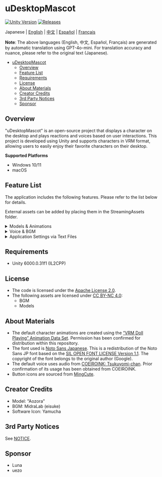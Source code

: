 # uDesktopMascot

[![Unity Version](https://img.shields.io/badge/Unity-6000.0%2B-blueviolet?logo=unity)](https://unity.com/releases/editor/archive)
[![Releases](https://img.shields.io/github/release/MidraLab/uDesktopMascot.svg)](https://github.com/MidraLab/uDesktopMascot/releases)

Japanese | [English](README_EN.md) | [中文](README_CN.md) | [Español](README_ES.md) | [Français](README_FR.md)

**Note**: The above languages (English, 中文, Español, Français) are generated by automatic translation using GPT-4o-mini. For translation accuracy and nuance, please refer to the original text (Japanese).

<!-- TOC -->
* [uDesktopMascot](#udesktopmascot)
  * [Overview](#overview)
  * [Feature List](#feature-list)
  * [Requirements](#requirements)
  * [License](#license)
  * [About Materials](#about-materials)
  * [Creator Credits](#creator-credits)
  * [3rd Party Notices](#3rd-party-notices)
  * [Sponsor](#sponsor)
<!-- TOC -->

## Overview

"uDesktopMascot" is an open-source project that displays a character on the desktop and plays reactions and voices based on user interactions. This project is developed using Unity and supports characters in VRM format, allowing users to easily enjoy their favorite characters on their desktop.

**Supported Platforms**
* Windows 10/11
* macOS

## Feature List

The application includes the following features. Please refer to the list below for details.

External assets can be added by placing them in the StreamingAssets folder.

<details>

<summary>Models & Animations</summary>
* Load and display any model file placed in StreamingAssets.
  * Supports VRM(1.x, 0.x) format models.
  * Supports GLB/GLTF format models. (Animations are not supported)
  * Supports FBX format models. (However, some models may not load textures, and animations are not supported)
    * Textures can be loaded by placing them in StreamingAssets/textures/.

</details>

<details>

<summary>Voice & BGM</summary>
* Loads and plays audio files placed in SteamingAssets/Voice/. If multiple files are present, they will be played randomly.
  * The sound played on click is loaded from audio files placed in StreamingAssets/Voice/Click/.
* Loads and plays music files placed in SteamingAssets/BGM/. If multiple files are present, they will be played randomly.
* Addition of the character's default voice
  * The default voice uses audio from [COEIROINK: Tsukuyomi-chan](https://coeiroink.com/character/audio-character/tsukuyomi-chan).
  * Plays on application launch, application exit, and click events.

</details>

<details>

<summary>Application Settings via Text Files</summary>
You can change application settings using the application_settings.txt file.

The structure of the settings file is as follows:

```txt
[Character]
ModelPath=default.vrm
TexturePaths=test.png
Scale=3
PositionX=0
PositionY=0
PositionZ=0
RotationX=0
RotationY=0
RotationZ=0

[Sound]
VoiceVolume=1
BGMVolume=0.5
SEVolume=1

[Display]
Opacity=1
AlwaysOnTop=True

[Performance]
TargetFrameRate=60
QualityLevel=2
```

</details>

## Requirements
* Unity 6000.0.31f1 (IL2CPP)

## License
* The code is licensed under the [Apache License 2.0](LICENSE).
* The following assets are licensed under [CC BY-NC 4.0](https://creativecommons.org/licenses/by-nc/4.0/):
  * BGM
  * Models

## About Materials
* The default character animations are created using the [“VRM Doll Playing” Animation Data Set](https://fumi2kick.booth.pm/items/1655686). Permission has been confirmed for distribution within this repository.
* The font used is [Noto Sans Japanese](https://fonts.google.com/noto/specimen/Noto+Sans+JP?lang=ja_Jpan). This is a redistribution of the Noto Sans JP font based on the [SIL OPEN FONT LICENSE Version 1.1](https://fonts.google.com/noto/specimen/Noto+Sans+JP/license?lang=ja_Jpan). The copyright of the font belongs to the original author (Google).
* The default voice uses audio from [COEIROINK: Tsukuyomi-chan](https://coeiroink.com/character/audio-character/tsukuyomi-chan). Prior confirmation of its usage has been obtained from COEIROINK.
* Button icons are sourced from [MingCute](https://github.com/MidraLab/MingCute).

## Creator Credits
* Model: "Aozora"
* BGM: MidraLab (eisuke)
* Software Icon: Yamucha

## 3rd Party Notices

See [NOTICE](./NOTICE.md).

## Sponsor
- Luna
- uezo